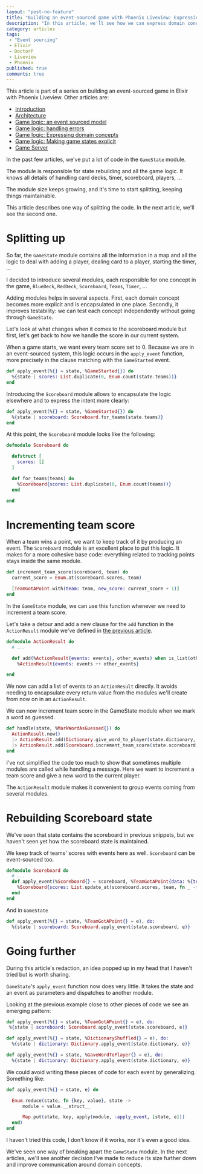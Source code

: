 ```yaml
---
layout: "post-no-feature"
title: "Building an event-sourced game with Phoenix Liveview: Expressing domain concepts in the code"
description: "In this article, we'll see how we can express domain concepts in the code, and reduce the size of the GameState module."
category: articles
tags:
 - "Event sourcing"
 - Elixir
 - DoctorP
 - Liveview
 - Phoenix
published: true
comments: true
---
```


<div class="series">
    <p>This article is part of a series on building an event-sourced game in Elixir with Phoenix Liveview. Other articles are:</p>
    <ul>
        <li><a href="/articles/phoenix-liveview-event-sourced-game-intro">Introduction</a></li>
        <li><a href="/articles/phoenix-liveview-event-sourced-game-architecture">Architecture</a></li>
        <li><a href="/articles/phoenix-liveview-event-sourced-game-event-sourced-model">Game logic: an event sourced model</a></li>
        <li><a href="/articles/phoenix-liveview-event-sourced-game-handling-errors">Game logic: handling errors</a></li>
        <li><a href="/articles/phoenix-liveview-event-sourced-game-expressing-domain-concepts-in-code">Game logic: Expressing domain concepts</a></li>
        <li><a href="/articles/phoenix-liveview-event-sourced-game-making-game-states-explicit">Game logic: Making game states explicit</a></li>
        <li><a href="/articles/phoenix-liveview-event-sourced-game-game-server">Game Server</a></li>
    </ul>
</div>



In the past few articles, we've put a lot of code in the `GameState` module. 

The module is responsible for state rebuilding and all the game logic. It knows all details of handling card decks, timer, scoreboard, players, ...

The module size keeps growing, and it's time to start splitting, keeping things maintainable.

This article describes one way of splitting the code. In the next article, we'll see the second one.

# Splitting up

So far, the `GameState` module contains all the information in a map and all the logic to deal with adding a player, dealing card to a player, starting the timer, ...

I decided to introduce several modules, each responsible for one concept in the game, `BlueDeck`, `RedDeck`, `Scoreboard`, `Teams`, `Timer`, ...

Adding modules helps in several aspects. First, each domain concept becomes more explicit and is encapsulated in one place. Secondly, it improves testability: we can test each concept independently without going through `GameState`.

Let's look at what changes when it comes to the scoreboard module but first, let's get back to how we handle the score in our current system.

When a game starts, we want every team score set to 0. Because we are in an event-sourced system, this logic occurs in the `apply_event` function, more precisely in the clause matching with the `GameStarted` event.

```elixir
def apply_event(%{} = state, %GameStarted{}) do
  %{state | scores: List.duplicate(0, Enum.count(state.teams))}
end
```

Introducing the `Scoreboard` module allows to encapsulate the logic elsewhere and to express the intent more clearly:

```elixir
def apply_event(%{} = state, %GameStarted{}) do
  %{state | scoreboard: Scoreboard.for_teams(state.teams)}
end
```

At this point, the `Scoreboard` module looks like the following:
```elixir
defmodule Scoreboard do

  defstruct [
    scores: []
  ]

  def for_teams(teams) do
    %Scoreboard{scores: List.duplicate(0, Enum.count(teams))}
  end

end
```

# Incrementing team score

When a team wins a point, we want to keep track of it by producing an event. The `Scoreboard` module is an excellent place to put this logic. It makes for a more cohesive base code: everything related to tracking points stays inside the same module.

```elixir
def increment_team_score(scoreboard, team) do
  current_score = Enum.at(scoreboard.scores, team)

  [TeamGotAPoint.with(team: team, new_score: current_score + 1)]
end
```

In the `GameState` module, we can use this function whenever we need to increment a team score.

Let's take a detour and add a new clause for the `add` function in the `ActionResult` module we've defined in [the previous article](/articles/phoenix-liveview-event-sourced-game-handling-errors).

```elixir
defmodule ActionResult do
  # ...

  def add(%ActionResult{events: events}, other_events) when is_list(other_events), do:
    %ActionResult{events: events ++ other_events}

end
```

We now can add a list of events to an `ActionResult` directly. It avoids needing to encapsulate every return value from the modules we'll create from now on in an `ActionResult`.

We can now increment team score in the GameState module when we mark a word as guessed.

```elixir
def handle(state, %MarkWordAsGuessed{}) do
  ActionResult.new()
  |> ActionResult.add(Dictionary.give_word_to_player(state.dictionary, state.current_player)
  |> ActionResult.add(Scoreboard.increment_team_score(state.scoreboard, state.current_team_id))
end
```

I've not simplified the code too much to show that sometimes multiple modules are called while handling a message. Here we want to increment a team score and give a new word to the current player.

The `ActionResult` module makes it convenient to group events coming from several modules.


# Rebuilding Scoreboard state

We've seen that state contains the scoreboard in previous snippets, but we haven't seen yet how the scoreboard state is maintained.

We keep track of teams' scores with events here as well. `Scoreboard` can be event-sourced too.

```elixir
defmodule Scoreboard do
  # ...
  def apply_event(%Scoreboard{} = scoreboard, %TeamGotAPoint{data: %{team: team, new_score: team_score}}), do:
    %Scoreboard{scores: List.update_at(scoreboard.scores, team, fn _ -> team_score end)}
  end
end
```

And in `GameState`

```elixir
def apply_event(%{} = state, %TeamGotAPoint{} = e), do:
  %{state | scoreboard: Scoreboard.apply_event(state.scoreboard, e)}
```

# Going further

During this article's redaction, an idea popped up in my head that I haven't tried but is worth sharing.

`GameState`'s `apply_event` function now does very little. It takes the state and an event as parameters and dispatches to another module.

Looking at the previous example close to other pieces of code we see an emerging pattern:

```elixir
def apply_event(%{} = state, %TeamGotAPoint{} = e), do:
 %{state | scoreboard: Scoreboard.apply_event(state.scoreboard, e)}

def apply_event(%{} = state, %DictionaryShuffled{} = e), do:
  %{state | dictionary: Dictionary.apply_event(state.dictionary, e)}

def apply_event(%{} = state, %GaveWordToPlayer{} = e), do:
  %{state | dictionary: Dictionary.apply_event(state.dictionary, e)}
```

We could avoid writing these pieces of code for each event by generalizing. Something like:

```elixir
def apply_event(%{} = state, e) do

  Enum.reduce(state, fn {key, value}, state ->
      module = value.__struct__

      Map.put(state, key, apply(module, :apply_event, [state, e]))
  end)
end

```

I haven't tried this code, I don't know if it works, nor it's even a good idea.

We've seen one way of breaking apart the `GameState` module. In the next articles, we'll see another decision I've made to reduce its size further down and improve communication around domain concepts.
